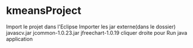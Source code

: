 # kmeansProject
Import le projet dans l'Eclipse
Importer les jar externe(dans le dossier)  javascv.jar jcommon-1.0.23.jar jfreechart-1.0.19
cliquer droite pour Run java application